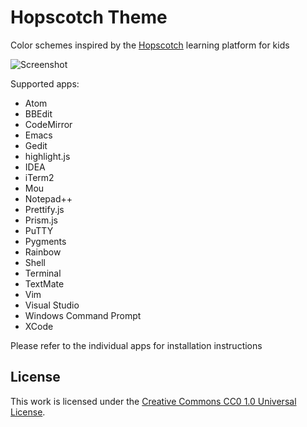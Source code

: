 # Hopscotch Theme

Color schemes inspired by the [Hopscotch](http://www.gethopscotch.com/) learning platform for kids

![Screenshot](https://raw.github.com/idleberg/Hopscotch/master/preview.png)

Supported apps:

* Atom
* BBEdit
* CodeMirror
* Emacs
* Gedit
* highlight.js
* IDEA
* iTerm2
* Mou
* Notepad++
* Prettify.js
* Prism.js
* PuTTY
* Pygments
* Rainbow
* Shell
* Terminal
* TextMate
* Vim
* Visual Studio
* Windows Command Prompt
* XCode

Please refer to the individual apps for installation instructions

## License

This work is licensed under the [Creative Commons CC0 1.0 Universal License](http://creativecommons.org/publicdomain/zero/1.0/legalcode).
